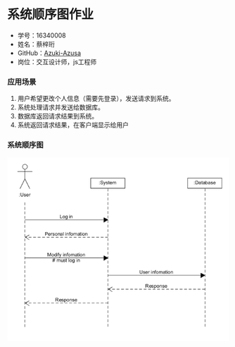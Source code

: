 # 系统顺序图作业
- 学号：16340008
- 姓名：蔡梓珩
- GitHub：[Azuki-Azusa](https://github.com/Azuki-Azusa)
- 岗位：交互设计师，js工程师

### 应用场景
1. 用户希望更改个人信息（需要先登录），发送请求到系统。
2. 系统处理请求并发送给数据库。
3. 数据库返回请求结果到系统。
4. 系统返回请求结果，在客户端显示给用户
### 系统顺序图
![system sequence diagram](sysseqdia.png)

